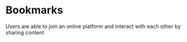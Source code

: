 # Bookmarks
Users are able to join an online platform and interact with each other by sharing content
